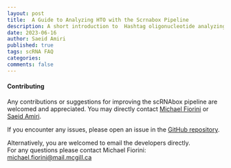 ```yaml
---
layout: post
title:  A Guide to Analyzing HTO with the Scrnabox Pipeline
description: A short introduction to  Hashtag oligonucleotide analyzing using scrnabox pipeline
date: 2023-06-16
author: Saeid Amiri
published: true
tags: scRNA FAQ
categories: 
comments: false
---
```


#### Contributing
Any contributions or suggestions for improving the scRNAbox pipeline are welcomed and appreciated. You may directly contact [Michael Fiorini](https://github.com/fiorini9) or [Saeid Amiri](https://github.com/saeidamiri1). 

If you encounter any issues, please open an issue in the [GitHub repository](https://github.com/neurobioinfo/scrnabox).

Alternatively, you are welcomed to email the developers directly. <br />
For any questions please contact Michael Fiorini: [michael.fiorini@mail.mcgill.ca]() <br />

